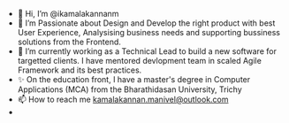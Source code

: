 - 👋 Hi, I’m @ikamalakannanm
- 👀 I’m Passionate about Design and Develop the right product with best User Experience, Analysising business needs and supporting bussiness solutions from the Frontend.
- 🌱 I’m currently working as a Technical Lead to build a new software for targetted clients. I have mentored devlopment team in scaled Agile Framework and its best practices.
- ✨ On the education front, I have a master's degree in Computer Applications (MCA) from the Bharathidasan University, Trichy
-  📫 How to reach me  kamalakannan.manivel@outlook.com
-  

<!---
ikamalakannanm/ikamalakannanm is a ✨ special ✨ repository because its `README.md` (this file) appears on your GitHub profile.
You can click the Preview link to take a look at your changes.
--->

